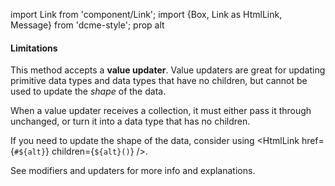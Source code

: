 import Link from 'component/Link';
import {Box, Link as HtmlLink, Message} from 'dcme-style';
prop alt

#### Limitations

This method accepts a **value updater**. Value updaters are great for updating primitive data types and data types that have no children, but cannot be used to update the *shape* of the data.

When a value updater receives a collection, it must either pass it through unchanged, or turn it into a data type that has no children.

If you need to update the shape of the data, consider using <HtmlLink href={`#${alt}`} children={`${alt}()`} />.

<Box modifier="margin">
    <Message>See <Link to="/modifiers-and-updaters">modifiers and updaters</Link> for more info and explanations.</Message>
</Box>
